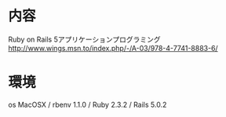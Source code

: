 # 内容
Ruby on Rails 5アプリケーションプログラミング<br>
http://www.wings.msn.to/index.php/-/A-03/978-4-7741-8883-6/

# 環境
os MacOSX / rbenv 1.1.0 / Ruby 2.3.2 / Rails 5.0.2
